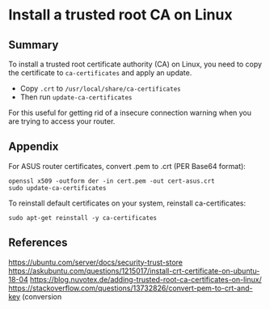 # Install a trusted root CA on Linux

## Summary

To install a trusted root certificate authority (CA) on Linux, you need to copy the certificate to `ca-certificates` and apply an update.

* Copy `.crt` to `/usr/local/share/ca-certificates`
* Then run `update-ca-certificates`

For this useful for getting rid of a insecure connection warning when you are trying to access your router.

## Appendix

For ASUS router certificates, convert .pem to .crt (PER Base64 format): 

```shell
openssl x509 -outform der -in cert.pem -out cert-asus.crt
sudo update-ca-certificates
```

To reinstall default certificates on your system, reinstall ca-certificates:

```shell
sudo apt-get reinstall -y ca-certificates
```

## References

https://ubuntu.com/server/docs/security-trust-store
https://askubuntu.com/questions/1215017/install-crt-certificate-on-ubuntu-18-04 
https://blog.nuvotex.de/adding-trusted-root-ca-certificates-on-linux/
https://stackoverflow.com/questions/13732826/convert-pem-to-crt-and-key (conversion


